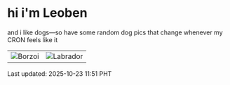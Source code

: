 # hi i'm Leoben

and i like dogs—so have some random dog pics that change whenever my CRON feels like it

|  |  |
|--------|----------|
| ![Borzoi](https://random-dog-vercel.vercel.app/api/random-borzoi?v=1761191502) | ![Labrador](https://random-dog-vercel.vercel.app/api/random-labrador?v=1761191502) |

Last updated: 2025-10-23 11:51 PHT
